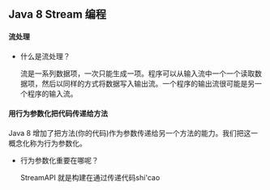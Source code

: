 ## Java 8 Stream 编程

#### 流处理

* 什么是流处理？

  流是一系列数据项，一次只能生成一项。程序可以从输入流中一个一个读取数据项，然后以同样的方式将数据写入输出流。一个程序的输出流很可能是另一个程序的输入流。

#### 用行为参数化把代码传递给方法

Java 8 增加了把方法(你的代码)作为参数传递给另一个方法的能力。我们把这一概念化称为行为参数化。

* 行为参数化重要在哪呢？

  StreamAPI 就是构建在通过传递代码shi'cao